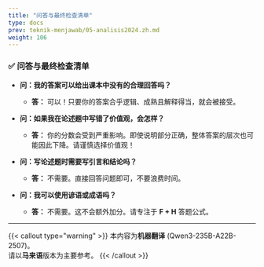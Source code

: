 ```yaml
---
title: "问答与最终检查清单"
type: docs
prev: teknik-menjawab/05-analisis2024.zh.md
weight: 106
---
```

### ✅ **问答与最终检查清单**

* **问：我的答案可以给出课本中没有的合理回答吗？**  
    * **答：** 可以！只要你的答案合乎逻辑、成熟且解释得当，就会被接受。

* **问：如果我在论述题中写错了价值观，会怎样？**  
    * **答：** 你的分数会受到严重影响。即使说明部分正确，整体答案的层次也可能因此下降。请谨慎选择价值观！

* **问：写论述题时需要写引言和结论吗？**  
    * **答：** 不需要。直接回答问题即可，不要浪费时间。

* **问：我可以使用谚语或成语吗？**  
    * **答：** 不需要。这不会额外加分。请专注于 **F + H** 答题公式。

---

{{< callout type="warning" >}}
  本内容为**机器翻译** (Qwen3-235B-A22B-2507)。  
  请以**马来语**版本为主要参考。
{{< /callout >}}